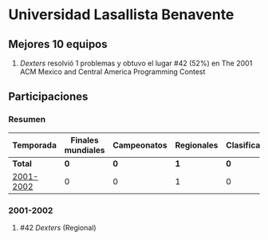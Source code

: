 ---
---

# Universidad Lasallista Benavente

## Mejores 10 equipos

1. _Dexters_ resolvió 1 problemas y obtuvo el lugar #42 (52%) en The 2001 ACM Mexico and Central America Programming Contest

## Participaciones

### Resumen

| Temporada | Finales mundiales | Campeonatos | Regionales | Clasificatorios | Equipos |
| --- | --- | --- | --- | --- | --- |
| **Total** | **0** | **0** | **1** | **0** | **1** |
| [2001-2002](#2001-2002) | 0 | 0 | 1 | 0 | 1 |

### 2001-2002

1. #42 _Dexters_ (Regional)



